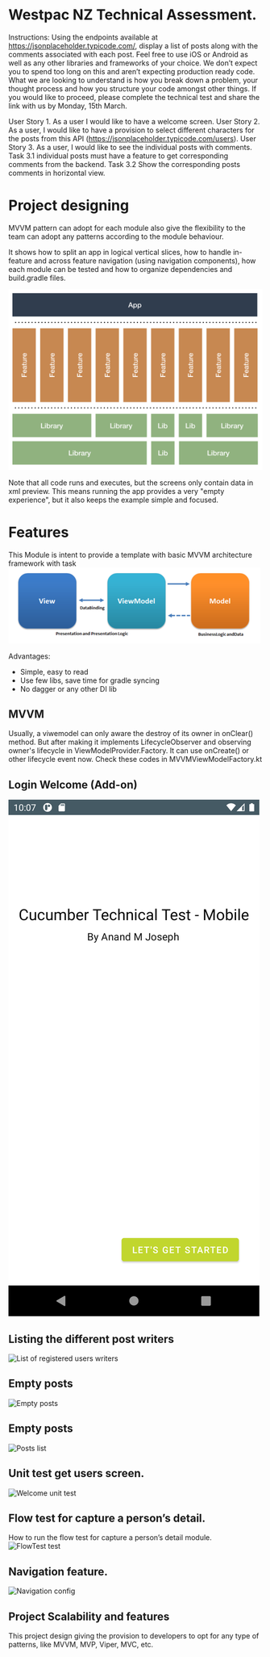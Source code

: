 # Westpac NZ Technical Assessment.

Instructions: Using the endpoints available at https://jsonplaceholder.typicode.com/, display a list of posts along with the comments associated with each post. Feel free to use iOS or Android as well as any other libraries and frameworks of your choice. We don’t expect you to spend too long on this and aren’t expecting production ready code. What we are looking to understand is how you break down a problem, your thought process and how you structure your code amongst other things. If you would like to proceed, please complete the technical test and share the link with us by Monday, 15th March.


User Story 1. As a user I would like to have a welcome screen. 
User Story 2. As a user, I would like to have a provision to select different characters for the posts from this API (https://jsonplaceholder.typicode.com/users).
User Story 3. As a user, I would like to see the individual posts with comments.
      Task 3.1  individual posts must have a feature to get corresponding comments from the backend.
       Task 3.2 Show the corresponding posts comments in horizontal view.


# Project designing

MVVM pattern can adopt for each module also give the flexibility to the team can adopt any patterns according to the module behaviour.

It shows how to split an app in logical vertical slices, how to handle in-feature and across feature navigation (using navigation components), how each module can be tested and how to organize dependencies and build.gradle files. 

![Modularized architecture](https://github.com/anandmampuzhakal/CucumberTest/blob/main/readme/modularized_architecture.png)

Note that all code runs and executes, but the screens only contain data in xml preview. This means running the app provides a very "empty experience", but it also keeps the example simple and focused.

# Features 
This Module is intent to provide a template with basic MVVM architecture framework with task 
![MVVM pattern](https://github.com/anandmampuzhakal/CucumberTest/blob/main/readme/mvvmpattern.png)

Advantages:

- Simple, easy to read
- Use few libs, save time for gradle syncing
- No dagger or any other DI lib

## MVVM
Usually, a viwemodel can only aware the destroy of its owner in onClear() method. But after making it implements LifecycleObserver and observing owner's lifecycle in ViewModelProvider.Factory. It can use onCreate() or other lifecycle event now.
Check these codes in MVVMViewModelFactory.kt

## Login Welcome (Add-on)
![Welcome](https://github.com/anandmampuzhakal/CucumberTest/blob/main/readme/welcome.png)

## Listing the different post writers
![List of registered users writers](https://github.com/anandmampuzhakal/CucumberTest/blob/main/readme/list_of_users.png)

## Empty posts
![Empty posts](https://github.com/anandmampuzhakal/CucumberTest/blob/main/readme/empty_post.png)

## Empty posts
![Posts list](https://github.com/anandmampuzhakal/CucumberTest/blob/main/readme/post_list.png)

## Unit test get users screen. 
![Welcome unit test](https://github.com/anandmampuzhakal/CucumberTest/blob/main/readme/unittest.png)

## Flow test for capture a person’s detail. 
How to run the flow test for capture a person’s detail module.
![FlowTest test](https://github.com/anandmampuzhakal/CucumberTest/blob/main/readme/howtorun.png)

## Navigation feature. 
![Navigation config](https://github.com/anandmampuzhakal/CucumberTest/blob/main/readme/navigation.png)

## Project Scalability and features 
This project design giving the provision to developers to opt for any type of patterns, like MVVM, MVP, Viper, MVC, etc.

